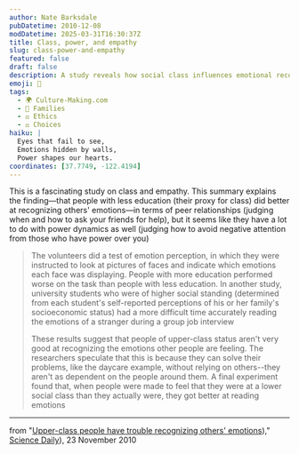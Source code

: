 ```yaml
---
author: Nate Barksdale
pubDatetime: 2010-12-08
modDatetime: 2025-03-31T16:30:37Z
title: Class, power, and empathy
slug: class-power-and-empathy
featured: false
draft: false
description: A study reveals how social class influences emotional recognition abilities.
emoji: 🧠
tags:
  - 🌍 Culture-Making.com
  - 🤝 Families
  - ⚖️ Ethics
  - ⚖️ Choices
haiku: |
  Eyes that fail to see,  
  Emotions hidden by walls,  
  Power shapes our hearts.
coordinates: [37.7749, -122.4194]
---
```


This is a fascinating study on class and empathy. This summary explains the finding—that people with less education (their proxy for class) did better at recognizing others' emotions—in terms of peer relationships (judging when and how to ask your friends for help), but it seems like they have a lot to do with power dynamics as well (judging how to avoid negative attention from those who have power over you)

> The volunteers did a test of emotion perception, in which they were instructed to look at pictures of faces and indicate which emotions each face was displaying. People with more education performed worse on the task than people with less education. In another study, university students who were of higher social standing (determined from each student's self-reported perceptions of his or her family's socioeconomic status) had a more difficult time accurately reading the emotions of a stranger during a group job interview
>
> These results suggest that people of upper-class status aren't very good at recognizing the emotions other people are feeling. The researchers speculate that this is because they can solve their problems, like the daycare example, without relying on others--they aren't as dependent on the people around them. A final experiment found that, when people were made to feel that they were at a lower social class than they actually were, they got better at reading emotions

---

from "[Upper-class people have trouble recognizing others' emotions](https://www.google.com/search?q=%22Upper-class%20people%20have%20trouble%20recognizing%20others%27%20emotions%22%20sciencedaily.com))," [Science Daily](https://www.google.com/search?q=%22Science%20Daily%22%20sciencedaily.com)), 23 November 2010
